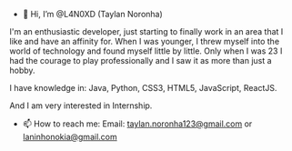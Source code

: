 - 👋 Hi, I’m @L4N0XD (Taylan Noronha)

I'm an enthusiastic developer, just starting to finally work in an area that I like and have an affinity for. 
When I was younger, I threw myself into the world of technology and found myself little by little. 
Only when I was 23 I had the courage to play professionally and I saw it as more than just a hobby.

I have knowledge in:
Java, Python, CSS3, HTML5, JavaScript, ReactJS.

And I am very interested in Internship.

- 📫 How to reach me:
Email: taylan.noronha123@gmail.com or laninhonokia@gmail.com

<!---
L4N0XD/L4N0XD is a ✨ special ✨ repository because its `README.md` (this file) appears on your GitHub profile.
You can click the Preview link to take a look at your changes.
--->
